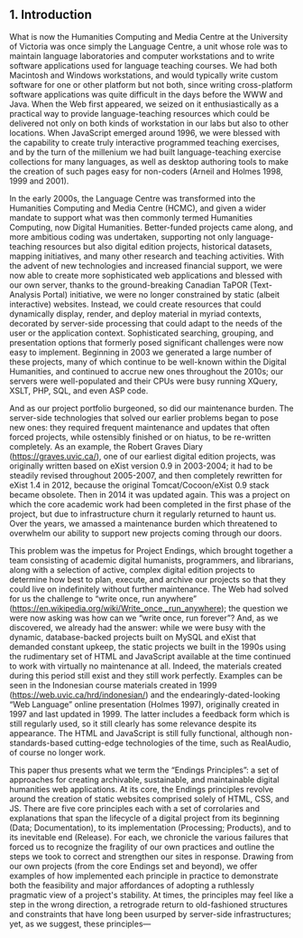 
<!-- Experimental attempt at combining INTRO_EARLY_DAYS with WHAT_IS_THIS. -->

## 1. Introduction

What is now the Humanities Computing and Media Centre at the University of Victoria was once simply the Language Centre, a unit whose role was to maintain language laboratories and computer workstations and to write software applications used for language teaching courses. We had both Macintosh and Windows workstations, and would typically write custom software for one or other platform but not both, since writing cross-platform software applications was quite difficult in the days before the WWW and Java. When the Web first appeared, we seized on it enthusiastically as a practical way to provide language-teaching resources which could be delivered not only on both kinds of workstation in our labs but also to other locations. When JavaScript emerged around 1996, we were blessed with the capability to create truly interactive programmed teaching exercises, and by the turn of the millenium we had built language-teaching exercise collections for many languages, as well as desktop authoring tools to make the creation of such pages easy for non-coders (Arneil and Holmes 1998, 1999 and 2001).

In the early 2000s, the Language Centre was transformed into the Humanities Computing and Media Centre (HCMC), and given a wider mandate to support what was then commonly termed Humanities Computing, now Digital Humanities. Better-funded projects came along, and more ambitious coding was undertaken, supporting not only language-teaching resources but also digital edition projects, historical datasets, mapping initiatives, and many other research and teaching activities. With the advent of new technologies and increased financial support, we were now able to create more sophisticated web applications and blessed with our own server, thanks to the ground-breaking Canadian TaPOR (Text-Analysis Portal) initiative, we were no longer constrained by static (albeit interactive) websites. Instead, we could create resources that could dynamically display, render, and deploy material in myriad contexts, decorated by server-side processing that could adapt to the needs of the user or the application context. Sophisticated searching, grouping, and presentation options that formerly posed significant challenges were now easy to implement. Beginning in 2003 we generated a large number of these projects, many of which continue to be well-known within the Digital Humanities, and continued to accrue new ones throughout the 2010s; our servers were well-populated and their CPUs were busy running XQuery, XSLT, PHP, SQL, and even ASP code.

And as our project portfolio burgeoned, so did our maintenance burden. The server-side technologies that solved our earlier problems began to pose new ones: they required frequent maintenance and updates that often forced projects, while ostensibly finished or on hiatus, to be re-written completely. As an example, the Robert Graves Diary (https://graves.uvic.ca/), one of our earliest digital edition projects, was originally written based on eXist version 0.9 in 2003-2004; it had to be steadily revised throughout 2005-2007, and then completely rewritten for eXist 1.4 in 2012, because the original Tomcat/Cocoon/eXist 0.9 stack became obsolete. Then in 2014 it was updated again. This was a project on which the core academic work had been completed in the first phase of the project, but due to infrastructure churn it regularly returned to haunt us. Over the years, we amassed a maintenance burden which threatened to overwhelm our ability to support new projects coming through our doors.

This problem was the impetus for Project Endings, which brought together a team consisting of academic digital humanists, programmers, and librarians, along with a selection of active, complex digital edition projects to determine how best to plan, execute, and archive our projects so that they could live on indefinitely without further maintenance. The Web had solved for us the challenge to “write once, run anywhere” (https://en.wikipedia.org/wiki/Write_once,_run_anywhere); the question we were now asking was how can we “write once, run forever”? And, as we discovered, we already had the answer: while we were busy with the dynamic, database-backed projects built on MySQL and eXist that demanded constant upkeep, the static projects we built in the 1990s using the rudimentary set of HTML and JavaScript available at the time continued to work with virtually no maintenance at all. Indeed, the materials created during this period still exist and they still work perfectly. Examples can be seen in the Indonesian course materials created in 1999 (https://web.uvic.ca/hrd/indonesian/) and the endearingly-dated-looking “Web Language” online presentation (Holmes 1997), originally created in 1997 and last updated in 1999. The latter includes a feedback form which is still regularly used, so it still clearly has some relevance despite its appearance. The HTML and JavaScript is still fully functional, although non-standards-based cutting-edge technologies of the time, such as RealAudio, of course no longer work.

This paper thus presents what we term the “Endings Principles”: a set of approaches for creating archivable, sustainable, and maintainable digital humanities web applications. At its core, the Endings principles revolve around the creation of static websites comprised solely of HTML, CSS, and JS. There are five core principles each with a set of corrolaries and explanations that span the lifecycle of a digital project from its beginning (Data; Documentation), to its implementation (Processing; Products), and to its inevitable end (Release). For each, we chronicle the various failures that forced us to recognize the fragility of our own practices and outline the steps we took to correct and strengthen our sites in response. Drawing from our own projects (from the core Endings set and beyond), we offer examples of how implemented each principle in practice to demonstrate both the feasibility and major affordances of adopting a ruthlessly pragmatic view of a project's stability. At times, the principles may feel like a step in the wrong direction, a retrograde return to old-fashioned structures and constraints that have long been usurped by server-side infrastructures; yet, as we suggest, these principles— 

